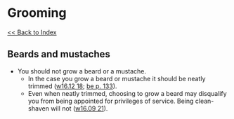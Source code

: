 # Grooming

[<< Back to Index](index.md)

## Beards and mustaches

- You should not grow a beard or a mustache.
  - In the case you grow a beard or mustache it should be neatly trimmed ([w16.12 18](https://wol.jw.org/en/wol/pc/r1/lp-e/1200270710/1/2); [be p. 133](https://wol.jw.org/en/wol/d/r1/lp-e/1102001084#h=16)).
  - Even when neatly trimmed, choosing to grow a beard may disqualify you from being appointed for privileges of service. Being clean-shaven will not ([w16.09 21](https://wol.jw.org/en/wol/pc/r1/lp-e/1200270710/1/0)).
